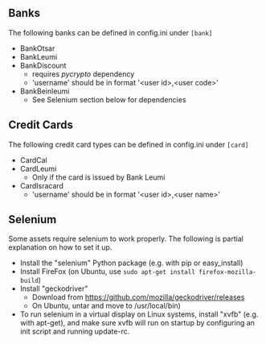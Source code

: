 ## Banks
The following banks can be defined in config.ini under `[bank]`
* BankOtsar
* BankLeumi
* BankDiscount
  * requires  *pycrypto* dependency
  * 'username' should be in format '\<user id\>,\<user code\>'
* BankBeinleumi
  * See Selenium section below for dependencies

## Credit Cards
The following credit card types can be defined in config.ini under `[card]`
* CardCal
* CardLeumi
  * Only if the card is issued by Bank Leumi
* CardIsracard
  * 'username' should be in format '\<user id\>,\<user name\>'


## Selenium
Some assets require selenium to work properly.
The following is partial explanation on how to set it up.

* Install the "selenium" Python package (e.g. with pip or easy_install)
* Install FireFox (on Ubuntu, use `sudo apt-get install firefox-mozilla-build`)
* Install "geckodriver"
  * Download from https://github.com/mozilla/geckodriver/releases
  * On Ubuntu, untar and move to /usr/local/bin)
* To run selenium in a virtual display on Linux systems, install "xvfb" (e.g. with apt-get), and make sure xvfb will run on startup by configuring an init script and running update-rc.
